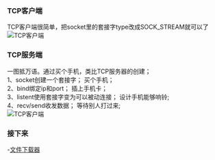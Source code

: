 ### TCP客户端
TCP客户端很简单，把socket里的套接字type改成SOCK_STREAM就可以了  
![TCP客户端]()
### TCP服务端  
一图抵万语。通过买个手机，类比TCP服务器的创建；  
1、socket创建一个套接字；             买个手机；  
2、bind绑定ip和port；                插上手机卡；  
3、listent使用套接字变为可以被动连接； 设计手机能够响铃;  
4、recv/send收发数据；               等待别人打过来;  
![TCP客户端](https://github.com/KissMyLady/Web-of-Python/blob/master/HttpProtocol/tcp_server.jpg)  

### 接下来
-[文件下载器](https://github.com/KissMyLady/Web-of-Python/blob/master/HttpProtocol/Data_down.md)  

